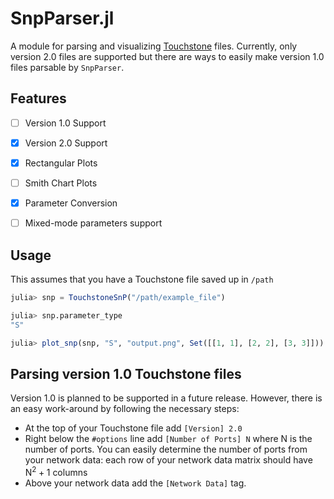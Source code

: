 # SnpParser.jl

A module for parsing and visualizing [Touchstone](http://www.ibis.org/touchstone_ver2.0/touchstone_ver2_0.pdf) files. Currently, only version 2.0 files are supported but there are ways to easily make version 1.0 files parsable by `SnpParser`.

## Features

- [ ] Version 1.0 Support
- [x] Version 2.0 Support
- [x] Rectangular Plots
- [ ] Smith Chart Plots
- [x] Parameter Conversion
- [ ] Mixed-mode parameters support


## Usage 


This assumes that you have a Touchstone file saved up in `/path`

```julia
julia> snp = TouchstoneSnP("/path/example_file")

julia> snp.parameter_type 
"S"

julia> plot_snp(snp, "S", "output.png", Set([[1, 1], [2, 2], [3, 3]]))

```


## Parsing version 1.0 Touchstone files

Version 1.0 is planned to be supported in a future release. However, there is an easy work-around by following the necessary steps:

* At the top of your Touchstone file add `[Version] 2.0`
* Right below the `#options` line add `[Number of Ports] N` where N is the number of ports. You can easily determine the number of ports from your network data: each row of your network data matrix should have $\text{N}^2 + 1$ columns
* Above your network data add the `[Network Data]` tag.